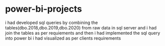# power-bi-projects
i had developed sql queries by combining the tables(dbo.2018,dbo.2019,dbo.2020) from raw data in sql server and i had join the tables as per requiements and then i had implemented the sql query into power bi i had visualized as per clients requirements
